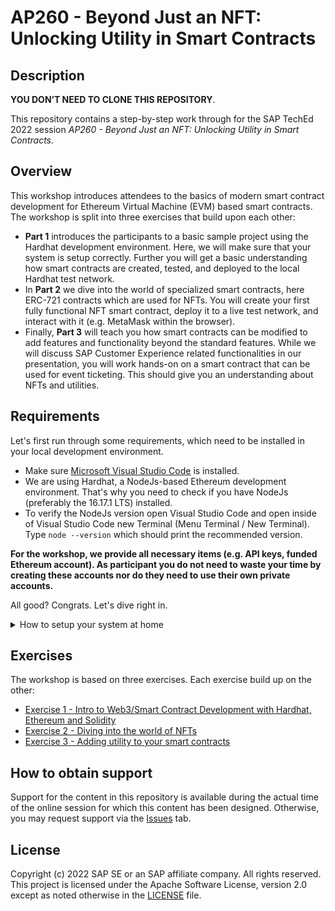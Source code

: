 # AP260 - Beyond Just an NFT: Unlocking Utility in Smart Contracts

## Description

**YOU DON’T NEED TO CLONE THIS REPOSITORY**.

This repository contains a step-by-step work through for the SAP TechEd 2022 session _AP260 - Beyond Just an NFT: Unlocking Utility in Smart Contracts_.

## Overview

This workshop introduces attendees to the basics of modern smart contract development for Ethereum Virtual Machine (EVM) based smart contracts. The workshop is split into three exercises that build upon each other:

- **Part 1** introduces the participants to a basic sample project using the Hardhat development environment. Here, we will make sure that your system is setup correctly. Further you will get a basic understanding how smart contracts are created, tested, and deployed to the local Hardhat test network.
- In **Part 2** we dive into the world of specialized smart contracts, here ERC-721 contracts which are used for NFTs. You will create your first fully functional NFT smart contract, deploy it to a live test network, and interact with it (e.g. MetaMask within the browser).
- Finally, **Part 3** will teach you how smart contracts can be modified to add features and functionality beyond the standard features. While we will discuss SAP Customer Experience related functionalities in our presentation, you will work hands-on on a smart contract that can be used for event ticketing. This should give you an understanding about NFTs and utilities.

## Requirements

Let's first run through some requirements, which need to be installed in your local development environment.

- Make sure [Microsoft Visual Studio Code](https://code.visualstudio.com/) is installed.
- We are using Hardhat, a NodeJs-based Ethereum development environment. That's why you need to check if you have NodeJs (preferably the 16.17.1 LTS) installed.
- To verify the NodeJs version open Visual Studio Code and open inside of Visual Studio Code new Terminal (Menu Terminal / New Terminal). Type `node --version` which should print the recommended version.

**For the workshop, we provide all necessary items (e.g. API keys, funded Ethereum account). As participant you do not need to waste your time by creating these accounts nor do they need to use their own private accounts.**

All good? Congrats. Let's dive right in.

<details>
  <summary>How to setup your system at home</summary>

Note to non-workshop, self-paced / study at home participants: You will notice that you will require API keys (e.g. Etherscan, Alchemy) and a funded Ethereum test account at some point.

 If you follow along outside of a workshop, plan for some extra time to create accounts and request API keys for these services:

- [Alchemy](https://www.alchemy.com/) - well-known web3 development platform which gives us access to live blockchain nodes (we use the Polygon Mumbai test network)
- [Etherscan](https://etherscan.io/) - the Ethereum Blockchain Explorer which we use to interact and verify our smart contracts
- [MetaMask](https://metamask.io/), a well-known crypto wallet which is installed as a plugin to web browsers such as Chrome or Edge. You will need to export the private key for the Hardhat config of one of the accounts. If you need to fund your account with Mumbai test MATIC, we recommend to use [mumbaifaucet.com](https://mumbaifaucet.com/) which requires an Alchemy account.

</details>

## Exercises

The workshop is based on three exercises. Each exercise build up on the other:

- [Exercise 1 - Intro to Web3/Smart Contract Development with Hardhat, Ethereum and Solidity](exercises/ex1/)
- [Exercise 2 - Diving into the world of NFTs](exercises/ex2/)
- [Exercise 3 - Adding utility to your smart contracts](exercises/ex3/)

## How to obtain support

Support for the content in this repository is available during the actual time of the online session for which this content has been designed. Otherwise, you may request support via the [Issues](../../issues) tab.

## License

Copyright (c) 2022 SAP SE or an SAP affiliate company. All rights reserved. This project is licensed under the Apache Software License, version 2.0 except as noted otherwise in the [LICENSE](LICENSES/Apache-2.0.txt) file.

